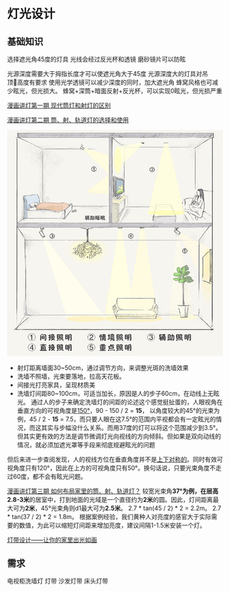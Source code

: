 # 灯光设计

## 基础知识

选择遮光角45度的灯具
光线会经过反光杯和透镜
磨砂镜片可以防眩

光源深度需要大于拇指长度才可以使遮光角大于45度
光源深度大的灯具对吊顶高度有要求
使用光学透镜可以减少深度的同时，加大遮光角
蜂窝风格也可减少眩光，但光损大。
蜂窝+深筒+暗面反射+反光杯，可以实现0眩光，但光损严重

[漫画讲灯第一期 现代筒灯和射灯的区别](http://www.yidoutang.com/guide-12513.html)

[漫画讲灯第⼆期 筒、射、轨道灯的选择和使⽤](http://www.yidoutang.com/guide-13423.html)

![室内光线的种类](./light-types.jpg)

- 射灯距离墙面30~50cm，通过调节方向，来调整光斑的洗墙效果
- 洗墙不照墙，光束要落地，拉高天花板。
- 间接光打亮家具，呈现材质美
- 洗墙灯间距80~100cm，可适当加长，原因是人的步子60cm，在动线上无眩光。
通过人的步子来确定洗墙灯的间距的论述这个感觉挺扯蛋的，人眼视角在垂直方向的可视角度是[150°](https://en.wikipedia.org/wiki/Field_of_view#cite_ref-Traquair_5-0)，90 - 150 / 2 = **15**，
以角度较大的45°的光束为例，45 / 2 - **15** = 7.5，而只要人眼在这7.5°的范围内平视都会有一定眩光的情况，而这其实与步幅没什么关系。而用37度的灯可以将这个范围减少到3.5°。
但其实更有效的方法是调节微调灯光向视线的方向倾斜。但如果是双向动线的情况，就必须加遮光罩等手段来彻底规避眩光的问题

但后来进一步查阅发现，人的视线方位在垂直角度并不是[上下对称的][1]。同时有效可视角度只有120°，因此在上方的可视角度只有50°。换句话说，只要光束角度不走过60度，都不会有眩光问题。

[漫画讲灯第三期 如何布局家里的筒、射、轨道灯？](http://www.yidoutang.com/guide-12652.html)
较宽光束角**37°**为例，在层高**2.8-3米**的居室中，打到地面的光域是一个直径约为**2米**的圆。因此，灯间距离最大可为**2米**，45°光束角则d1最大可为**2.5米**。
2.7 * tan(45 / 2) * 2 = 2.2m。
2.7 * tan(37 / 2) * 2 = 1.8m。
根据案例经验，我们黄种人对亮度的感官大于实际需要的数值，为此可以缩短灯间距来增加亮度，建议间隔1-1.5米安装一个灯。


[灯带设计——让你的家里出光如画](http://www.yidoutang.com/guide-55232.html)


## 需求
电视柜洗墙灯
灯带
沙发灯带
床头灯带


[1]: https://www.epd.gov.hk/eia/register/report/eiareport/eia_2522017/EIA/html/Appendix/Appendix%2011.1.pdf